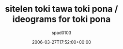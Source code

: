 ---
title: 'sitelen toki tawa toki pona / ideograms for toki pona'
posts: 6
hash: 't493'
author: 'spad0103'
date: 2006-03-27T17:52:00+00:00
sources:
  - http://forums.tokipona.org/viewtopic.php%3Ft=493.html
---